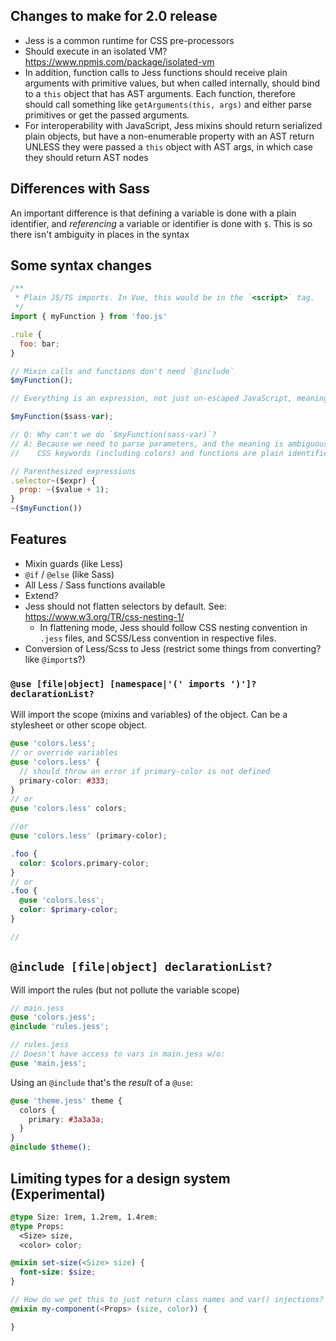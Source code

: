 ## Changes to make for 2.0 release

- Jess is a common runtime for CSS pre-processors
- Should execute in an isolated VM? https://www.npmjs.com/package/isolated-vm
- In addition, function calls to Jess functions should receive plain arguments with primitive values, but when called internally, should bind to a `this` object that has AST arguments. Each function, therefore should call something like `getArguments(this, args)` and either parse primitives or get the passed arguments.
- For interoperability with JavaScript, Jess mixins should return serialized plain objects, but have a non-enumerable property with an AST return UNLESS they were passed a `this` object with AST args, in which case they should return AST nodes


## Differences with Sass
An important difference is that defining a variable is done with a plain identifier, and _referencing_ a variable or identifier is done with `$`. This is so there isn't ambiguity in places in the syntax

## Some syntax changes
```js
/**
 * Plain JS/TS imports. In Vue, this would be in the `<script>` tag.
 */
import { myFunction } from 'foo.js'

.rule {
  foo: bar;
}

// Mixin calls and functions don't need `@include`
$myFunction();

// Everything is an expression, not just un-escaped JavaScript, meaning you can do:

$myFunction($sass-var);

// Q: Why can't we do `$myFunction(sass-var)`?
// A: Because we need to parse parameters, and the meaning is ambiguous.
//    CSS keywords (including colors) and functions are plain identifiers.

// Parenthesized expressions
.selector~($expr) {
  prop: ~($value + 1);
}
~($myFunction())
```

## Features
- Mixin guards (like Less)
- `@if` / `@else` (like Sass)
- All Less / Sass functions available
- Extend?
- Jess should not flatten selectors by default. See: https://www.w3.org/TR/css-nesting-1/
  - In flattening mode, Jess should follow CSS nesting convention in `.jess` files, and SCSS/Less convention in respective files.
- Conversion of Less/Scss to Jess (restrict some things from converting? like `@import`s?)

### `@use [file|object] [namespace|'(' imports ')']? declarationList?`

Will import the scope (mixins and variables) of the object. Can be a stylesheet or other scope object.

```scss
@use 'colors.less';
// or override variables
@use 'colors.less' {
  // should throw an error if primary-color is not defined
  primary-color: #333;
}
// or
@use 'colors.less' colors;

//or
@use 'colors.less' (primary-color);

.foo {
  color: $colors.primary-color;
}
// or
.foo {
  @use 'colors.less';
  color: $primary-color;
}

//
```

## `@include [file|object] declarationList?`

Will import the rules (but not pollute the variable scope)
```scss
// main.jess
@use 'colors.jess';
@include 'rules.jess';

// rules.jess
// Doesn't have access to vars in main.jess w/o:
@use 'main.jess';
```
Using an `@include` that's the _result_ of a `@use`:
```scss
@use 'theme.jess' theme {
  colors {
    primary: #3a3a3a;
  }
}
@include $theme();
```

## Limiting types for a design system (Experimental)
```scss
@type Size: 1rem, 1.2rem, 1.4rem;
@type Props:
  <Size> size,
  <color> color;

@mixin set-size(<Size> size) {
  font-size: $size;
}

// How do we get this to just return class names and var() injections?
@mixin my-component(<Props> (size, color)) {

}
```
